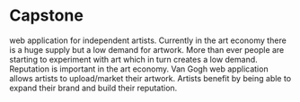 # Capstone
web application for independent artists.
Currently in the art economy there is a huge supply but a low demand for artwork. More than ever people are starting to experiment with art which in turn creates a low demand. Reputation is important in the art economy. Van Gogh web application allows artists to upload/market their artwork. Artists benefit by being able to expand their brand and build their reputation.
